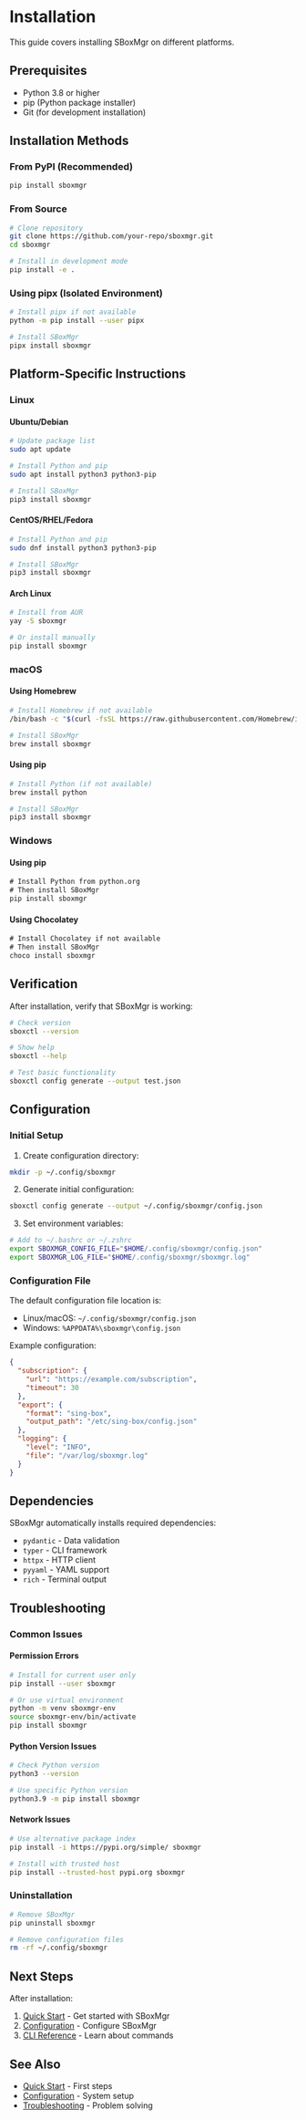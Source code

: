 # Installation

This guide covers installing SBoxMgr on different platforms.

## Prerequisites

- Python 3.8 or higher
- pip (Python package installer)
- Git (for development installation)

## Installation Methods

### From PyPI (Recommended)

```bash
pip install sboxmgr
```

### From Source

```bash
# Clone repository
git clone https://github.com/your-repo/sboxmgr.git
cd sboxmgr

# Install in development mode
pip install -e .
```

### Using pipx (Isolated Environment)

```bash
# Install pipx if not available
python -m pip install --user pipx

# Install SBoxMgr
pipx install sboxmgr
```

## Platform-Specific Instructions

### Linux

#### Ubuntu/Debian
```bash
# Update package list
sudo apt update

# Install Python and pip
sudo apt install python3 python3-pip

# Install SBoxMgr
pip3 install sboxmgr
```

#### CentOS/RHEL/Fedora
```bash
# Install Python and pip
sudo dnf install python3 python3-pip

# Install SBoxMgr
pip3 install sboxmgr
```

#### Arch Linux
```bash
# Install from AUR
yay -S sboxmgr

# Or install manually
pip install sboxmgr
```

### macOS

#### Using Homebrew
```bash
# Install Homebrew if not available
/bin/bash -c "$(curl -fsSL https://raw.githubusercontent.com/Homebrew/install/HEAD/install.sh)"

# Install SBoxMgr
brew install sboxmgr
```

#### Using pip
```bash
# Install Python (if not available)
brew install python

# Install SBoxMgr
pip3 install sboxmgr
```

### Windows

#### Using pip
```cmd
# Install Python from python.org
# Then install SBoxMgr
pip install sboxmgr
```

#### Using Chocolatey
```cmd
# Install Chocolatey if not available
# Then install SBoxMgr
choco install sboxmgr
```

## Verification

After installation, verify that SBoxMgr is working:

```bash
# Check version
sboxctl --version

# Show help
sboxctl --help

# Test basic functionality
sboxctl config generate --output test.json
```

## Configuration

### Initial Setup

1. Create configuration directory:
```bash
mkdir -p ~/.config/sboxmgr
```

2. Generate initial configuration:
```bash
sboxctl config generate --output ~/.config/sboxmgr/config.json
```

3. Set environment variables:
```bash
# Add to ~/.bashrc or ~/.zshrc
export SBOXMGR_CONFIG_FILE="$HOME/.config/sboxmgr/config.json"
export SBOXMGR_LOG_FILE="$HOME/.config/sboxmgr/sboxmgr.log"
```

### Configuration File

The default configuration file location is:
- Linux/macOS: `~/.config/sboxmgr/config.json`
- Windows: `%APPDATA%\sboxmgr\config.json`

Example configuration:
```json
{
  "subscription": {
    "url": "https://example.com/subscription",
    "timeout": 30
  },
  "export": {
    "format": "sing-box",
    "output_path": "/etc/sing-box/config.json"
  },
  "logging": {
    "level": "INFO",
    "file": "/var/log/sboxmgr.log"
  }
}
```

## Dependencies

SBoxMgr automatically installs required dependencies:

- `pydantic` - Data validation
- `typer` - CLI framework
- `httpx` - HTTP client
- `pyyaml` - YAML support
- `rich` - Terminal output

## Troubleshooting

### Common Issues

#### Permission Errors
```bash
# Install for current user only
pip install --user sboxmgr

# Or use virtual environment
python -m venv sboxmgr-env
source sboxmgr-env/bin/activate
pip install sboxmgr
```

#### Python Version Issues
```bash
# Check Python version
python3 --version

# Use specific Python version
python3.9 -m pip install sboxmgr
```

#### Network Issues
```bash
# Use alternative package index
pip install -i https://pypi.org/simple/ sboxmgr

# Install with trusted host
pip install --trusted-host pypi.org sboxmgr
```

### Uninstallation

```bash
# Remove SBoxMgr
pip uninstall sboxmgr

# Remove configuration files
rm -rf ~/.config/sboxmgr
```

## Next Steps

After installation:

1. [Quick Start](quick-start.md) - Get started with SBoxMgr
2. [Configuration](configuration.md) - Configure SBoxMgr
3. [CLI Reference](../user-guide/cli-reference.md) - Learn about commands

## See Also

- [Quick Start](quick-start.md) - First steps
- [Configuration](configuration.md) - System setup
- [Troubleshooting](../user-guide/troubleshooting.md) - Problem solving 